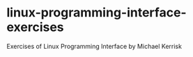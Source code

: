 # linux-programming-interface-exercises
Exercises of Linux Programming Interface by Michael Kerrisk
